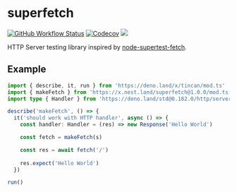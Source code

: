 # superfetch

[![GitHub Workflow Status][gh-actions-img]][github-actions]
[![Codecov][codecov-badge]][codecov] [![][docs-badge]][docs]

HTTP Server testing library inspired by [node-supertest-fetch](https://github.com/jwalton/node-supertest-fetch).

## Example

```ts
import { describe, it, run } from 'https://deno.land/x/tincan/mod.ts'
import { makeFetch } from 'https://x.nest.land/superfetch@1.0.0/mod.ts'
import type { Handler } from 'https://deno.land/std@0.182.0/http/server.ts'

describe('makeFetch', () => {
  it('should work with HTTP handler', async () => {
    const handler: Handler = (res) => new Response('Hello World')

    const fetch = makeFetch(s)

    const res = await fetch('/')
    
    res.expect('Hello World')
  })

run()
```

[gh-actions-img]: https://img.shields.io/github/actions/workflow/status/deno-libs/superfetch/main.yml?branch=master&style=for-the-badge&logo=github
[codecov]: https://codecov.io/gh/deno-libs/superfetch
[github-actions]: https://github.com/deno-libs/superfetch/actions
[codecov-badge]: https://img.shields.io/codecov/c/gh/deno-libs/superfetch?style=for-the-badge
[docs-badge]: https://img.shields.io/github/v/release/deno-libs/superfetch?color=yellow&label=Docs&logo=deno&style=for-the-badge
[docs]: https://doc.deno.land/https/deno.land/x/superfetch/mod.ts

